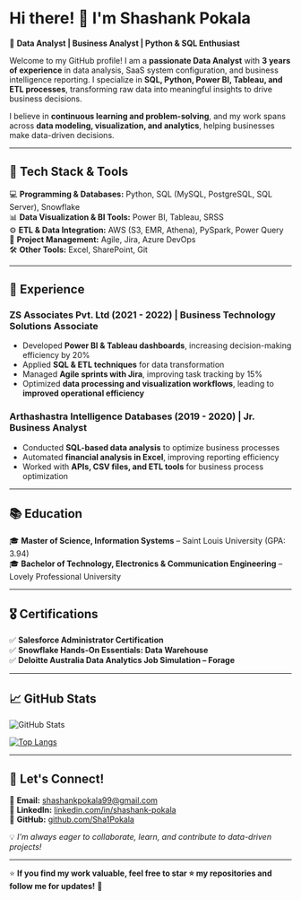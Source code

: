 # Hi there! 👋 I'm Shashank Pokala  

🚀 **Data Analyst | Business Analyst | Python & SQL Enthusiast**  

Welcome to my GitHub profile! I am a **passionate Data Analyst** with **3 years of experience** in data analysis, SaaS system configuration, and business intelligence reporting. I specialize in **SQL, Python, Power BI, Tableau, and ETL processes**, transforming raw data into meaningful insights to drive business decisions.  

I believe in **continuous learning and problem-solving**, and my work spans across **data modeling, visualization, and analytics**, helping businesses make data-driven decisions.  

---

## 🔧 Tech Stack & Tools  

💻 **Programming & Databases:** Python, SQL (MySQL, PostgreSQL, SQL Server), Snowflake  
📊 **Data Visualization & BI Tools:** Power BI, Tableau, SRSS  
⚙️ **ETL & Data Integration:** AWS (S3, EMR, Athena), PySpark, Power Query  
📑 **Project Management:** Agile, Jira, Azure DevOps  
🛠 **Other Tools:** Excel, SharePoint, Git  

---

## 📜 Experience  

### **ZS Associates Pvt. Ltd (2021 - 2022) | Business Technology Solutions Associate**  
- Developed **Power BI & Tableau dashboards**, increasing decision-making efficiency by 20%  
- Applied **SQL & ETL techniques** for data transformation  
- Managed **Agile sprints with Jira**, improving task tracking by 15%  
- Optimized **data processing and visualization workflows**, leading to **improved operational efficiency**  

### **Arthashastra Intelligence Databases (2019 - 2020) | Jr. Business Analyst**  
- Conducted **SQL-based data analysis** to optimize business processes  
- Automated **financial analysis in Excel**, improving reporting efficiency  
- Worked with **APIs, CSV files, and ETL tools** for business process optimization  

---

## 📚 Education  

🎓 **Master of Science, Information Systems** – Saint Louis University (GPA: 3.94)  
🎓 **Bachelor of Technology, Electronics & Communication Engineering** – Lovely Professional University  

---

## 🎖 Certifications  

✅ **Salesforce Administrator Certification**  
✅ **Snowflake Hands-On Essentials: Data Warehouse**  
✅ **Deloitte Australia Data Analytics Job Simulation – Forage**  

---

## 📈 GitHub Stats  

![GitHub Stats](https://github-readme-stats.vercel.app/api?username=Sha1Pokala&show_icons=true&theme=radical)  

[![Top Langs](https://github-readme-stats.vercel.app/api/top-langs/?username=Sha1Pokala&layout=compact&theme=radical)](https://github.com/Sha1Pokala)  

---

## 🚀 Let's Connect!  

📧 **Email:** shashankpokala99@gmail.com  
🔗 **LinkedIn:** [linkedin.com/in/shashank-pokala](https://linkedin.com/in/shashank-pokala)  
📂 **GitHub:** [github.com/Sha1Pokala](https://github.com/Sha1Pokala)  

💡 *I’m always eager to collaborate, learn, and contribute to data-driven projects!*  

---

⭐ **If you find my work valuable, feel free to star ⭐ my repositories and follow me for updates!** 🚀  
<!---
Sha1Pokala/Sha1Pokala is a ✨ special ✨ repository because its `README.md` (this file) appears on your GitHub profile.
You can click the Preview link to take a look at your changes.
--->
